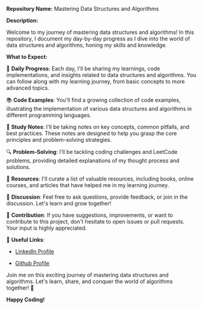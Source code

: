 **Repository Name:** Mastering Data Structures and Algorithms

**Description:**

Welcome to my journey of mastering data structures and algorithms! In this repository, I document my day-by-day progress as I dive into the world of data structures and algorithms, honing my skills and knowledge.

**What to Expect:**

📆 **Daily Progress**: Each day, I'll be sharing my learnings, code implementations, and insights related to data structures and algorithms. You can follow along with my learning journey, from basic concepts to more advanced topics.

📚 **Code Examples**: You'll find a growing collection of code examples, illustrating the implementation of various data structures and algorithms in different programming languages.

📖 **Study Notes**: I'll be taking notes on key concepts, common pitfalls, and best practices. These notes are designed to help you grasp the core principles and problem-solving strategies.

🔍 **Problem-Solving**: I'll be tackling coding challenges and LeetCode problems, providing detailed explanations of my thought process and solutions.

📌 **Resources**: I'll curate a list of valuable resources, including books, online courses, and articles that have helped me in my learning journey.

💬 **Discussion**: Feel free to ask questions, provide feedback, or join in the discussion. Let's learn and grow together!

🌟 **Contribution**: If you have suggestions, improvements, or want to contribute to this project, don't hesitate to open issues or pull requests. Your input is highly appreciated.

🔗 **Useful Links**: 
- [LinkedIn Profile](https://www.linkedin.com/in/bandi-sharath-reddy-651338291?utm_source=share&utm_campaign=share_via&utm_content=profile&utm_medium=android_app)

- [Github Profile](https://github.com/Bandi-Sharath-Reddy-SRB)

Join me on this exciting journey of mastering data structures and algorithms. Let's learn, share, and conquer the world of algorithms together! 🚀

**Happy Coding!**
